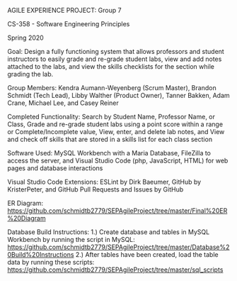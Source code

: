 AGILE EXPERIENCE PROJECT: Group 7

CS-358 - Software Engineering Principles

Spring 2020


Goal: Design a fully functioning system that allows professors and student instructors to easily grade and re-grade student labs, view      and add notes attached to the labs, and view the skills checklists for the section while grading the lab.


Group Members:
  Kendra Aumann-Weyenberg (Scrum Master),
  Brandon Schmidt (Tech Lead),
  Libby Walther (Product Owner),
  Tanner Bakken,
  Adam Crane,
  Michael Lee, and
  Casey Reiner


Completed Functionality:
  Search by Student Name, Professor Name, or Class,
  Grade and re-grade student labs using a point score within a range or Complete/Incomplete value,
  View, enter, and delete lab notes, and
  View and check off skills that are stored in a skills list for each class section
  
  
Software Used:
  MySQL Workbench with a Maria Database,
  FileZilla to access the server, and 
  Visual Studio Code (php, JavaScript, HTML) for web pages and database interactions
  
Visual Studio Code Extensions:
  ESLint by Dirk Baeumer,
  GitHub by KristerPeter, and
  GitHub Pull Requests and Issues by GitHub
  

ER Diagram: https://github.com/schmidtb2779/SEPAgileProject/tree/master/Final%20ER%20Diagram

  
Database Build Instructions:
  1.) Create database and tables in MySQL Workbench by running the script in MySQL:
          https://github.com/schmidtb2779/SEPAgileProject/tree/master/Database%20Build%20Instructions
  2.) After tables have been created, load the table data by running these scripts:
          https://github.com/schmidtb2779/SEPAgileProject/tree/master/sql_scripts

